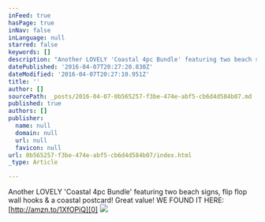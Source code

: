 ```yaml
---
inFeed: true
hasPage: true
inNav: false
inLanguage: null
starred: false
keywords: []
description: "Another LOVELY 'Coastal 4pc Bundle' featuring two beach signs, flip flop wall hooks & a coastal postcard! Great value!\_WE FOUND IT HERE:\_http://amzn.to/1XfOPiQ"
datePublished: '2016-04-07T20:27:20.830Z'
dateModified: '2016-04-07T20:27:10.951Z'
title: ''
author: []
sourcePath: _posts/2016-04-07-0b565257-f3be-474e-abf5-cb6d4d584b07.md
published: true
authors: []
publisher:
  name: null
  domain: null
  url: null
  favicon: null
url: 0b565257-f3be-474e-abf5-cb6d4d584b07/index.html
_type: Article

---
```

Another LOVELY 'Coastal 4pc Bundle' featuring two beach signs, flip flop wall hooks & a coastal postcard! Great value! WE FOUND IT HERE: [http://amzn.to/1XfOPiQ][0]
![](https://the-grid-user-content.s3-us-west-2.amazonaws.com/27a77431-a280-4545-af2e-748c99fd0349.png)

[0]: http://amzn.to/1XfOPiQ
